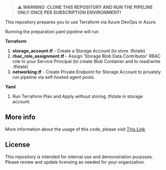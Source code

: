> **⚠️ WARNING:**
> **CLONE THIS REPOSITORY AND RUN THE PIPELINE ONLY ONCE PER SUBSCRIPTION ENVIRONMENT!**

This repository prepares you to use Terraform via Azure DevOps in Azure.

Running the preparation.yaml pipeline will run

**Terraform**
1) **storage_account.tf** - Create a Storage Account (to store .tfstate)
2) **rbac_role_assignment.tf** - Assign 'Storage Blob Data Contributor' RBAC role to your Service Principal (to create Blob Container and to read/write .tfstate)
3) **networking.tf** - Create Private Endpoint for Storage Account to privately run pipeline via self-hosted agent pools.

**Yaml**
1) Run Terraform Plan and Apply without storing .tfstate in storage account.

## More info

More information about the usage of this code, please visit [This Link](https://linkofthemanual)


## License

This repository is intended for internal use and demonstration purposes. Please review and update licensing as needed for your organization.
